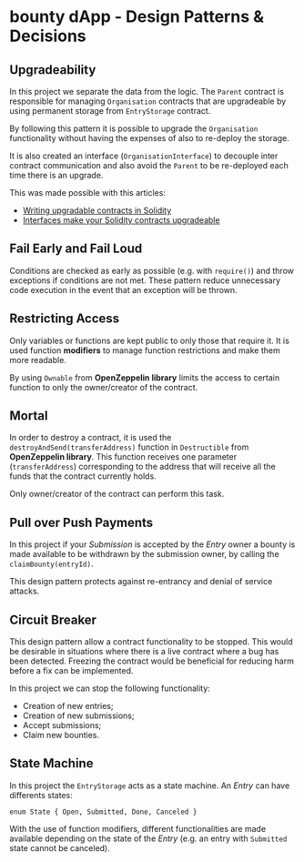 # bounty dApp - Design Patterns & Decisions

## Upgradeability

In this project we separate the data from the logic. The `Parent` contract is responsible for managing `Organisation` contracts that are upgradeable by using permanent storage from `EntryStorage` contract.

By following this pattern it is possible to upgrade the `Organisation` functionality without having the expenses of also to re-deploy the storage.

It is also created an interface (`OrganisationInterface`) to decouple inter contract communication and also avoid the `Parent` to be re-deployed each time there is an upgrade.

This was made possible with this articles:

- [Writing upgradable contracts in Solidity](https://blog.colony.io/writing-upgradeable-contracts-in-solidity-6743f0eecc88)
- [Interfaces make your Solidity contracts upgradeable](https://medium.com/@nrchandan/interfaces-make-your-solidity-contracts-upgradeable-74cd1646a717)

## Fail Early and Fail Loud

Conditions are checked as early as possible (e.g. with `require()`) and throw exceptions if conditions are not met. These pattern reduce unnecessary code execution in the event that an exception will be thrown.

## Restricting Access

Only variables or functions are kept public to only those that require it. It is used function **modifiers** to manage function restrictions and make them more readable.

By using `Ownable` from **OpenZeppelin library** limits the access to certain function to only the owner/creator of the contract.

## Mortal

In order to destroy a contract, it is used the `destroyAndSend(transferAddress)` function in `Destructible` from **OpenZeppelin library**. This function receives one parameter (`transferAddress`) corresponding to the address that will receive all the funds that the contract currently holds.

Only owner/creator of the contract can perform this task.

## Pull over Push Payments

In this project if your _Submission_ is accepted by the _Entry_ owner a bounty is made available to be withdrawn by the submission owner, by calling the `claimBounty(entryId)`.

This design pattern protects against re-entrancy and denial of service attacks.

## Circuit Breaker

This design pattern allow a contract functionality to be stopped. This would be desirable in situations where there is a live contract where a bug has been detected. Freezing the contract would be beneficial for reducing harm before a fix can be implemented.

In this project we can stop the following functionality:

- Creation of new entries;
- Creation of new submissions;
- Accept submissions;
- Claim new bounties.

## State Machine

In this project the `EntryStorage` acts as a state machine. An _Entry_ can have differents states:

```
enum State { Open, Submitted, Done, Canceled }
```

With the use of function modifiers, different functionalities are made available depending on the state of the _Entry_ (e.g. an entry with `Submitted` state cannot be canceled).
